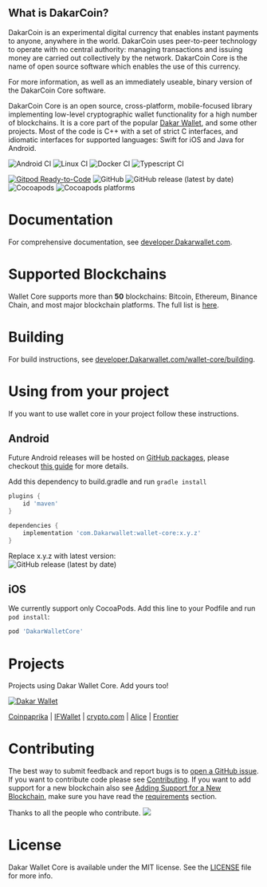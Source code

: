 What is DakarCoin?
----------------

DakarCoin is an experimental digital currency that enables instant payments to
anyone, anywhere in the world. DakarCoin uses peer-to-peer technology to operate
with no central authority: managing transactions and issuing money are carried
out collectively by the network. DakarCoin Core is the name of open source
software which enables the use of this currency.

For more information, as well as an immediately useable, binary version of
the DakarCoin Core software.

DakarCoin Core is an open source, cross-platform, mobile-focused library
implementing low-level cryptographic wallet functionality for a high number of blockchains.
It is a core part of the popular [Dakar Wallet](https://Dakarwallet.com), and some other projects.
Most of the code is C++ with a set of strict C interfaces, and idiomatic interfaces for supported languages:
Swift for iOS and Java for Android.


![Android CI](https://github.com/Dakarwallet/wallet-core/workflows/Android%20CI/badge.svg)
![Linux CI](https://github.com/Dakarwallet/wallet-core/workflows/Linux%20CI/badge.svg)
![Docker CI](https://github.com/Dakarwallet/wallet-core/workflows/Docker%20CI/badge.svg)
![Typescript CI](https://github.com/Dakarwallet/wallet-core/workflows/Typescript%20CI/badge.svg)

[![Gitpod Ready-to-Code](https://img.shields.io/badge/Gitpod-ready--to--code-blue?logo=gitpod)](https://gitpod.io/#https://github.com/Dakarwallet/wallet-core)
![GitHub](https://img.shields.io/github/license/DakarWallet/wallet-core.svg)
![GitHub release (latest by date)](https://img.shields.io/github/v/release/Dakarwallet/wallet-core)
![Cocoapods](https://img.shields.io/cocoapods/v/DakarWalletCore.svg)
![Cocoapods platforms](https://img.shields.io/cocoapods/p/DakarWalletCore.svg)

# Documentation

For comprehensive documentation, see [developer.Dakarwallet.com](https://developer.Dakarwallet.com/wallet-core).

# Supported Blockchains

Wallet Core supports more than **50** blockchains: Bitcoin, Ethereum, Binance Chain, and most major blockchain platforms.
The full list is [here](docs/coins.md).

# Building

For build instructions, see [developer.Dakarwallet.com/wallet-core/building](https://developer.Dakarwallet.com/wallet-core/building).


# Using from your project

If you want to use wallet core in your project follow these instructions.

## Android

Future Android releases will be hosted on [GitHub packages](https://github.com/Dakarwallet/wallet-core/packages/700258), please checkout [this guide](https://docs.github.com/en/packages/guides/configuring-gradle-for-use-with-github-packages#installing-a-package) for more details.

Add this dependency to build.gradle and run `gradle install`

```groovy
plugins {
    id 'maven'
}

dependencies {
    implementation 'com.Dakarwallet:wallet-core:x.y.z'
}
```
Replace x.y.z with latest version:  
![GitHub release (latest by date)](https://img.shields.io/github/v/release/Dakarwallet/wallet-core)

## iOS

We currently support only CocoaPods. Add this line to your Podfile and run `pod install`:

```ruby
pod 'DakarWalletCore'
```

# Projects

Projects using Dakar Wallet Core.  Add yours too!

[<img src="https://Dakarwallet.com/assets/images/Dakar_logotype.svg" alt="Dakar Wallet"/>](https://Dakarwallet.com)

[Coinpaprika](https://coinpaprika.com/)
| [IFWallet](https://www.ifwallet.com/)
| [crypto.com](https://crypto.com)
| [Alice](https://www.alicedapp.com/)
| [Frontier](https://frontier.xyz/)


# Contributing

The best way to submit feedback and report bugs is to [open a GitHub issue](https://github.com/Dakarwallet/wallet-core/issues/new).
If you want to contribute code please see [Contributing](https://developer.Dakarwallet.com/wallet-core/contributing).
If you want to add support for a new blockchain also see [Adding Support for a New Blockchain](https://developer.Dakarwallet.com/wallet-core/newblockchain), make sure you have read the [requirements](https://developer.Dakarwallet.com/wallet-core/newblockchain#requirements) section.

Thanks to all the people who contribute.
<a href="https://github.com/Dakarwallet/wallet-core/graphs/contributors"><img src="https://opencollective.com/wallet-core/contributors.svg?width=890&button=false" /></a>

# License

Dakar Wallet Core is available under the MIT license. See the [LICENSE](LICENSE) file for more info.
